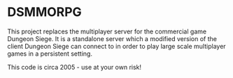 # DSMMORPG
This project replaces the multiplayer server for the commercial game Dungeon Siege. It is a standalone server which a modified version of the client Dungeon Siege can connect to in order to play large scale multiplayer games in a persistent setting.

This code is circa 2005 - use at your own risk!
